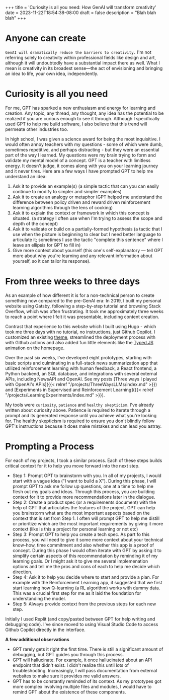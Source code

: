 +++
title = 'Curiosity is all you need: How GenAI will transform creativity'
date = 2023-11-22T18:54:38-08:00
draft = false
description = "Blah blah blah"
+++

# Anyone can create

`GenAI will dramatically reduce the barriers to creativity.` I'm not referring solely to creativity within professional fields like design and art, although it will undoubtedly have a substantial impact there as well. What I mean is creativity in its broadest sense—the act of envisioning and bringing an idea to life, your own idea, independently. 
  
# Curiosity is all you need

For me, GPT has sparked a new enthusiasm and energy for learning and creation. Any topic, any thread, any thought, any idea has the potential to be realized if you are curious enough to see it through. Although I specifically used GPT to help me build software, I also believe that this trend will permeate other industries too.

In high school, I was given a science award for being the most inquisitive. I would often annoy teachers with my questions - some of which were dumb, sometimes repetitive, and perhaps distracting - but they were an essential part of the way I learned. My questions were my brain trying to form and validate my mental model of a concept. GPT is a teacher with limitless energy. It doesn't judge, it comes along with you on your learning journey and it never tires. Here are a few ways I have prompted GPT to help me understand an idea: 
1. Ask it to provide an example(s) (a simple tactic that can you can easily continue to modify to simpler and simpler examples)
2. Ask it to create an analogy or metaphor (GPT helped me understand the difference between policy driven and reward driven reinforcement learning algorithms through the lens of cooking)
3. Ask it to explain the context or framework in which this concept is situated. (a strategy I often use when I'm trying to assess the scope and depth of the concept)
4. Ask it to validate or build on a partially-formed hypothesis (a tactic that I use when the picture is beginning to clear but I need better language to articulate it; sometimes I use the tactic "complete this sentence" where I leave an ellipsis for GPT to fill in)
5. Give more context about yourself (this one's self-explanatory — tell GPT more about why you're learning and any relevant information about yourself, so it can tailor its response).

# From three weeks to three days

As an example of how different it is for a non-technical person to create something now compared to the pre-GenAI era: In 2019, I built my personal website using Gatsby, following a step-by-step tutorial and browsing Stack Overflow, which was often frustrating. It took me approximately three weeks to reach a point where I felt it was presentable, including content creation.

Contrast that experience to this website which I built using Hugo - which took me three days with no tutorial, no instructions, just Github Copilot. I customized an existing [theme](https://themes.gohugo.io/themes/archie/), streamlined the deployment process with with Github actions and also added fun little elements like the [Typed.JS](https://mattboldt.com/demos/typed-js/) animation on the homepage. 

Over the past six weeks, I've developed eight prototypes, starting with basic scripts and culminating in a full-stack news summarization app that utilized reinforcement learning with human feedback, a React frontend, a Python backend, an SQL database, and integrations with several external APIs, including NewsAPI and OpenAI. See my posts [Three ways I played with OpenAI's APIs]({{< relref "/projects/ThreeWaysLLMs/index.md" >}}) and [Experiments in Supervised and Reinforcement Learning]({{< relref "/projects/LearningExperiments/index.md" >}}). 

My tools were `curiosity`, `patience` and `healthy skepticism`. I've already written about curiosity above. Patience is required to iterate through a prompt and its generated response until you achieve what you're looking for. The healthy skepticism is required to ensure you don't blindly follow GPT's instructions because it does make mistakes and can lead you astray.

# Prompting a Process

For each of my projects, I took a similar process. Each of these steps builds critical context for it to help you move forward into the next step.

- Step 1: Prompt GPT to brainstorm with you. In all of my projects, I would start with a vague idea ("I want to build a X"). During this phase, I will prompt GPT to ask me follow up questions, one at a time to help me flesh out my goals and ideas. Through this process, you are building context for it to provide more recommendations later in the dialogue. 
- Step 2: Create a product spec (or a requirements document) with the help of GPT that articulates the features of the project. GPT can help you brainstorm what are the most important aspects based on the context that is set from Step 1. I often will prompt GPT to help me distill or prioritize which are the most important requirements by giving it more context (like is this a project for personal learning or not etc)
- Step 3: Prompt GPT to help you create a tech spec. As part fo this process, you will need to give it some more context about your technical know-how, time commitment and also whether this app is a proof of concept. During this phase I would often iterate with GPT by asking it to simplify certain aspects of this recommendation by reminding it of my learning goals. Or I might ask it to give me several implemenation options and tell me the pros and cons of each to help me decide which direction. 
- Step 4: Ask it to help you decide where to start and provide a plan. For example with the Reinforcement Learning app, it suggested that we first start learning how Q-learning (a RL algorithm) works with dummy data. This was a crucial first step for me as it laid the foundation for understanding the model.
- Step 5: Always provide context from the previous steps for each new step.

Initially I used Replit (and copy/pasted between GPT for help writing and debugging code). I've since moved to using Visual Studio Code to access Github Copilot directly in the interface.

**A few additional observations**
- GPT rarely gets it right the first time. There is still a significant amount of debugging, but GPT guides you through this process.
- GPT will hallucinate. For example, it once hallucinated about an API endpoint that didn't exist. I didn't realize this until lots of troubleshooting. Increasingly, I will pass documentation from external websites to make sure it provides me valid answers.
- GPT has to be constantly reminded of its context. As my prototypes got more complex involving multiple files and modules, I would have to remind GPT about the existence of these components. 

 